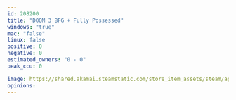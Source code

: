 ```yaml
---
id: 208200
title: "DOOM 3 BFG + Fully Possessed"
windows: "true"
mac: "false"
linux: false
positive: 0
negative: 0
estimated_owners: "0 - 0"
peak_ccu: 0

image: https://shared.akamai.steamstatic.com/store_item_assets/steam/apps/208200/header.jpg?t=1721725925
opinions:
---
```

